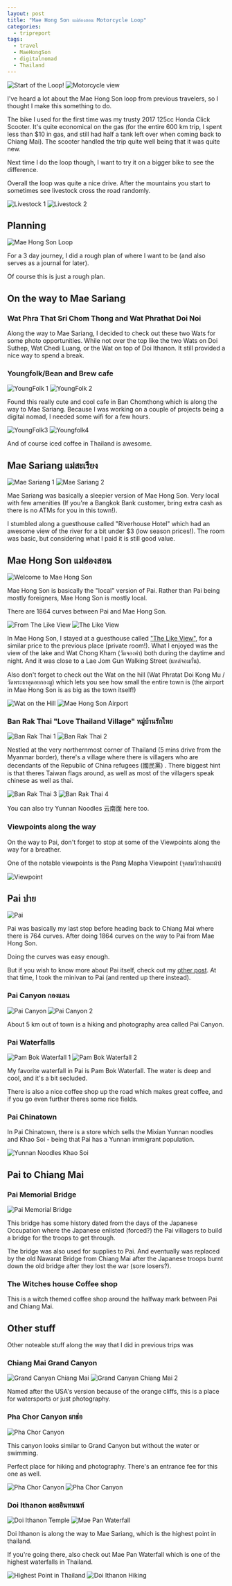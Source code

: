```yaml
---
layout: post
title: "Mae Hong Son แม่ฮ่องสอน Motorcycle Loop"
categories:
  - tripreport
tags:
  - travel
  - MaeHongSon
  - digitalnomad
  - Thailand
---
```


![Start of the Loop!](https://images.itinerantfoodie.com/uploads/mae-hong-son-loop/IMG_0764.png)
![Motorcycle view](https://images.itinerantfoodie.com/uploads/mae-hong-son-loop/IMG_0767.png)

I've heard a lot about the Mae Hong Son loop from previous travelers, so I thought I make this something to do.

The bike I used for the first time was my trusty 2017 125cc Honda Click Scooter. It's quite economical on the gas (for the entire 600 km trip, I spent less than $10 in gas, and still had half a tank left over when coming back to Chiang Mai). The scooter handled the trip quite well being that it was quite new.

Next time I do the loop though, I want to try it on a bigger bike to see the difference.

Overall the loop was quite a nice drive. After the mountains you start to sometimes see livestock cross the road randomly.

![Livestock 1](https://images.itinerantfoodie.com/uploads/mae-hong-son-loop/IMG_0816.png)
![Livestock 2](https://images.itinerantfoodie.com/uploads/mae-hong-son-loop/IMG_0817.png)

## Planning

![Mae Hong Son Loop](https://images.itinerantfoodie.com/uploads/mae-hong-son-loop/MaeHongSonLoop.png)

For a 3 day journey, I did a rough plan of where I want to be (and also serves as a journal for later).

Of course this is just a rough plan.

## On the way to Mae Sariang

### Wat Phra That Sri Chom Thong and Wat Phrathat Doi Noi

Along the way to Mae Sariang, I decided to check out these two Wats for some photo opportunities. While not over the top like the two Wats on Doi Suthep, Wat Chedi Luang, or the Wat on top of Doi Ithanon. It still provided a nice way to spend a break.

### Youngfolk/Bean and Brew cafe

![YoungFolk 1](https://images.itinerantfoodie.com/uploads/mae-hong-son-loop/youngfolk1.png)
![YoungFolk 2](https://images.itinerantfoodie.com/uploads/mae-hong-son-loop/youngfolk2.png)

Found this really cute and cool cafe in Ban Chomthong which is along the way to Mae Sariang. Because I was working on a couple of projects being a digital nomad, I needed some wifi for a few hours.

![YoungFolk3](https://images.itinerantfoodie.com/uploads/mae-hong-son-loop/youngfolk3.png)
![Youngfolk4](https://images.itinerantfoodie.com/uploads/mae-hong-son-loop/youngfolk4.png)

And of course iced coffee in Thailand is awesome.

## Mae Sariang แม่สะเรียง

![Mae Sariang 1](https://images.itinerantfoodie.com/uploads/mae-hong-son-loop/IMG_1380.png)
![Mae Sariang 2](https://images.itinerantfoodie.com/uploads/mae-hong-son-loop/IMG_1385.jpg)

Mae Sariang was basically a sleepier version of Mae Hong Son. Very local with few amenities (If you're a Bangkok Bank customer, bring extra cash as there is no ATMs for you in this town!).

I stumbled along a guesthouse called "Riverhouse Hotel" which had an awesome view of the river for a bit under $3 (low season prices!). The room was basic, but considering what I paid it is still good value.

## Mae Hong Son แม่ฮ่องสอน

![Welcome to Mae Hong Son](https://images.itinerantfoodie.com/uploads/mae-hong-son-loop/welcometomaehongson.jpg)

Mae Hong Son is basically the "local" version of Pai. Rather than Pai being mostly foreigners, Mae Hong Son is mostly local.

There are 1864 curves between Pai and Mae Hong Son.

![From The Like View](https://images.itinerantfoodie.com/uploads/digital-nomadding-china/maehongson.jpg)
![The Like View](https://images.itinerantfoodie.com/uploads/mae-hong-son-loop/maehongsonnight.jpg)

In Mae Hong Son, I stayed at a guesthouse called ["The Like View"](https://www.facebook.com/The-like-view-guesthouse-697021760345588/), for a similar price to the previous place (private room!). What I enjoyed was the view of the lake and Wat Chong Kham (วัดจองคำ) both during the daytime and night. And it was close to a Lae Jom Gun Walking Street (แหล่จอมกั๋น).

Also don't forget to check out the Wat on the hill (Wat Phratat Doi Kong Mu / วัดพระธาตุดอยกองมู) which lets you see how small the entire town is (the airport in Mae Hong Son is as big as the town itself!)

![Wat on the Hill](https://images.itinerantfoodie.com/uploads/mae-hong-son-loop/IMG_1438.jpg)
![Mae Hong Son Airport](https://images.itinerantfoodie.com/uploads/mae-hong-son-loop/IMG_1441.png)

### Ban Rak Thai "Love Thailand Village" หมู่บ้านรักไทย

![Ban Rak Thai 1](https://images.itinerantfoodie.com/uploads/mae-hong-son-loop/baanrakthai1.png)
![Ban Rak Thai 2](https://images.itinerantfoodie.com/uploads/mae-hong-son-loop/baanrakthai2.jpg)

Nestled at the very northernmost corner of Thailand (5 mins drive from the Myanmar border), there's a village where there is villagers who are decendants of the Republic of China refugees (國民黨) . There biggest hint is that theres Taiwan flags around, as well as most of the villagers speak chinese as well as thai.

![Ban Rak Thai 3](https://images.itinerantfoodie.com/uploads/mae-hong-son-loop/baanrakthai3.png)
![Ban Rak Thai 4](https://images.itinerantfoodie.com/uploads/mae-hong-son-loop/baanrakthai4.jpg)

You can also try Yunnan Noodles 云南面 here too.

### Viewpoints along the way

On the way to Pai, don't forget to stop at some of the Viewpoints along the way for a breather.

One of the notable viewpoints is the Pang Mapha Viewpoint (จุดชมวิวปางมะผ้า)

![Viewpoint](https://images.itinerantfoodie.com/uploads/mae-hong-son-loop/IMG_1476.png)

## Pai ปาย

![Pai](https://images.itinerantfoodie.com/uploads/mae-hong-son-loop/IMG_1526.jpg)

Pai was basically my last stop before heading back to Chiang Mai where there is 764 curves. After doing 1864 curves on the way to Pai from Mae Hong Son.

Doing the curves was easy enough.

But if you wish to know more about Pai itself, check out my [other post](https://itinerantfoodie.com/post/travel/2017-04-28/easy-as-pai.html). At that time, I took the minivan to Pai (and rented up there instead).

### Pai Canyon กองแลน

![Pai Canyon](https://images.itinerantfoodie.com/uploads/mae-hong-son-loop/IMG_0780.png)
![Pai Canyon 2](https://images.itinerantfoodie.com/uploads/mae-hong-son-loop/IMG_0781.png)

About 5 km out of town is a hiking and photography area called Pai Canyon.

### Pai Waterfalls

![Pam Bok Waterfall 1](https://images.itinerantfoodie.com/uploads/mae-hong-son-loop/pambokwaterfall1.jpg)
![Pam Bok Waterfall 2](https://images.itinerantfoodie.com/uploads/mae-hong-son-loop/pambokwaterfall2.jpg)

My favorite waterfall in Pai is Pam Bok Waterfall. The water is deep and cool, and it's a bit secluded.

There is also a nice coffee shop up the road which makes great coffee, and if you go even further theres some rice fields.

### Pai Chinatown

In Pai Chinatown, there is a store which sells the Mixian Yunnan noodles and Khao Soi - being that Pai has a Yunnan immigrant population.

![Yunnan Noodles Khao Soi](https://images.itinerantfoodie.com/uploads/mae-hong-son-loop/IMG_0896.png)

## Pai to Chiang Mai

### Pai Memorial Bridge

![Pai Memorial Bridge](https://images.itinerantfoodie.com/uploads/mae-hong-son-loop/memorialbridge.jpg)

This bridge has some history dated from the days of the Japanese Occupation where the Japanese enlisted (forced?) the Pai villagers to build a bridge for the troops to get through.

The bridge was also used for supplies to Pai. And eventually was replaced by the old Nawarat Bridge from Chiang Mai after the Japanese troops burnt down the old bridge after they lost the war (sore losers?).

### The Witches house Coffee shop

This is a witch themed coffee shop around the halfway mark between Pai and Chiang Mai.

## Other stuff

Other noteable stuff along the way that I did in previous trips was

### Chiang Mai Grand Canyon

![Grand Canyan Chiang Mai](https://images.itinerantfoodie.com/uploads/mae-hong-son-loop/IMG_0028.png)
![Grand Canyan Chiang Mai 2](https://images.itinerantfoodie.com/uploads/mae-hong-son-loop/IMG_0292.png)

Named after the USA's version because of the orange cliffs, this is a place for watersports or just photography.

### Pha Chor Canyon ผาช่อ

![Pha Chor Canyon](https://images.itinerantfoodie.com/uploads/mae-hong-son-loop/IMG_1241.jpg)

This canyon looks similar to Grand Canyon but without the water or swimming.

Perfect place for hiking and photography. There's an entrance fee for this one as well.

![Pha Chor Canyon](https://images.itinerantfoodie.com/uploads/mae-hong-son-loop/IMG_1251.jpg)
![Pha Chor Canyon](https://images.itinerantfoodie.com/uploads/mae-hong-son-loop/IMG_1252.jpg)

### Doi Ithanon ดอยอินทนนท์

![Doi Ithanon Temple](https://images.itinerantfoodie.com/uploads/mae-hong-son-loop/IMG_0967.jpg)
![Mae Pan Waterfall](https://images.itinerantfoodie.com/uploads/mae-hong-son-loop/IMG_0956.png)

Doi Ithanon is along the way to Mae Sariang, which is the highest point in thailand.

If you're going there, also check out Mae Pan Waterfall which is one of the highest waterfalls in Thailand.

![Highest Point in Thailand](https://images.itinerantfoodie.com/uploads/mae-hong-son-loop/IMG_0886.png)
![Doi Ithanon Hiking](https://images.itinerantfoodie.com/uploads/mae-hong-son-loop/IMG_0888.png)
